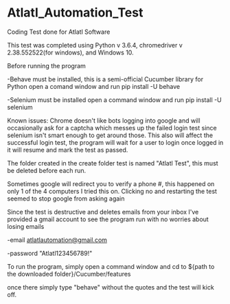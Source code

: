 # Atlatl_Automation_Test
Coding Test done for Atlatl Software

This test was completed using Python v 3.6.4, chromedriver v 2.38.552522(for windows), and Windows 10.

Before running the program
  
  -Behave must be installed, this is a semi-official Cucumber library for Python
   open a comand window and run pip install -U behave
   
  
  -Selenium must be installed
   open a command window and run pip install -U selenium
   
Known issues:
  Chrome doesn't like bots logging into google and will occasionally ask for a captcha which messes up the failed login test since selenium isn't smart enough to get around those. This also will affect the successful login test, the program will wait for a user to login once logged in it will resume and mark the test as passed.
  
  
  The folder created in the create folder test is named "Atlatl Test", this must be deleted before each run.
  
  Sometimes google will redirect you to verify a phone #, this happened on only 1 of the 4 computers I tried this on. Clicking no and restarting the test seemed to stop google from asking again
 
Since the test is destructive and deletes emails from your inbox I've provided a gmail account to see the program run with no worries about losing emails

-email atlatlautomation@gmail.com

-password "Atlatl123456789!"



To run the program, simply open a command window and cd to ${path to the downloaded folder}/Cucumber/features

once there simply type "behave" without the quotes and the test will kick off.
  
  
